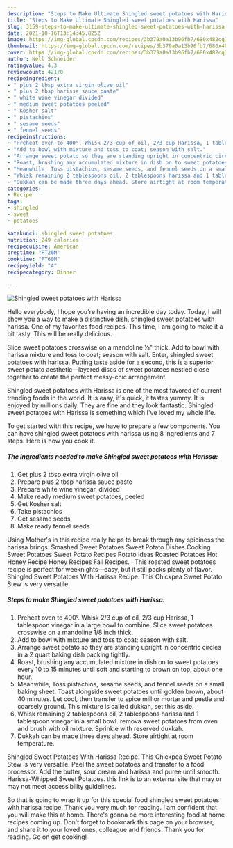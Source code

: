 ```yaml
---
description: "Steps to Make Ultimate Shingled sweet potatoes with Harissa"
title: "Steps to Make Ultimate Shingled sweet potatoes with Harissa"
slug: 3159-steps-to-make-ultimate-shingled-sweet-potatoes-with-harissa
date: 2021-10-16T13:14:45.825Z
image: https://img-global.cpcdn.com/recipes/3b379a0a13b96fb7/680x482cq70/shingled-sweet-potatoes-with-harissa-recipe-main-photo.jpg
thumbnail: https://img-global.cpcdn.com/recipes/3b379a0a13b96fb7/680x482cq70/shingled-sweet-potatoes-with-harissa-recipe-main-photo.jpg
cover: https://img-global.cpcdn.com/recipes/3b379a0a13b96fb7/680x482cq70/shingled-sweet-potatoes-with-harissa-recipe-main-photo.jpg
author: Nell Schneider
ratingvalue: 4.3
reviewcount: 42170
recipeingredient:
- " plus 2 tbsp extra virgin olive oil"
- " plus 2 tbsp harissa sauce paste"
- " white wine vinegar divided"
- " medium sweet potatoes peeled"
- " Kosher salt"
- " pistachios"
- " sesame seeds"
- " fennel seeds"
recipeinstructions:
- "Preheat oven to 400°. Whisk 2/3 cup of oil, 2/3 cup Harissa, 1 tablespoon vinegar in a large bowl to combine. Slice sweet potatoes crosswise on a mandoline 1/8 inch thick."
- "Add to bowl with mixture and toss to coat; season with salt."
- "Arrange sweet potato so they are standing upright in concentric circles in a 2 quart baking dish packing tightly."
- "Roast, brushing any accumulated mixture in dish on to sweet potatoes every 10 to 15 minutes until soft and starting to brown on top, about one hour."
- "Meanwhile, Toss pistachios, sesame seeds, and fennel seeds on a small baking sheet. Toast alongside sweet potatoes until golden brown, about 40 minutes. Let cool, then transfer to spice mill or mortar and pestle and coarsely ground. This mixture is called dukkah, set this aside."
- "Whisk remaining 2 tablespoons oil, 2 tablespoons harissa and 1 tablespoon vinegar in a small bowl. remova sweet potatoes from oven and brush with oil mixture. Sprinkle with reserved dukkah."
- "Dukkah can be made three days ahead. Store airtight at room temperature."
categories:
- Recipe
tags:
- shingled
- sweet
- potatoes

katakunci: shingled sweet potatoes 
nutrition: 249 calories
recipecuisine: American
preptime: "PT26M"
cooktime: "PT60M"
recipeyield: "4"
recipecategory: Dinner

---
```



![Shingled sweet potatoes with Harissa](https://img-global.cpcdn.com/recipes/3b379a0a13b96fb7/680x482cq70/shingled-sweet-potatoes-with-harissa-recipe-main-photo.jpg)

Hello everybody, I hope you're having an incredible day today. Today, I will show you a way to make a distinctive dish, shingled sweet potatoes with harissa. One of my favorites food recipes. This time, I am going to make it a bit tasty. This will be really delicious.

Slice sweet potatoes crosswise on a mandoline ⅛&#34; thick. Add to bowl with harissa mixture and toss to coat; season with salt. Enter, shingled sweet potatoes with harissa. Putting taste aside for a second, this is a superior sweet potato aesthetic—layered discs of sweet potatoes nestled close together to create the perfect messy-chic arrangement.

Shingled sweet potatoes with Harissa is one of the most favored of current trending foods in the world. It is easy, it's quick, it tastes yummy. It is enjoyed by millions daily. They are fine and they look fantastic. Shingled sweet potatoes with Harissa is something which I've loved my whole life.


To get started with this recipe, we have to prepare a few components. You can have shingled sweet potatoes with harissa using 8 ingredients and 7 steps. Here is how you cook it.

<!--inarticleads1-->

##### The ingredients needed to make Shingled sweet potatoes with Harissa:

1. Get  plus 2 tbsp extra virgin olive oil
1. Prepare  plus 2 tbsp harissa sauce paste
1. Prepare  white wine vinegar, divided
1. Make ready  medium sweet potatoes, peeled
1. Get  Kosher salt
1. Take  pistachios
1. Get  sesame seeds
1. Make ready  fennel seeds


Using Mother&#39;s in this recipe really helps to break through any spiciness the harissa brings. Smashed Sweet Potatoes Sweet Potato Dishes Cooking Sweet Potatoes Sweet Potato Recipes Potato Ideas Roasted Potatoes Hot Honey Recipe Honey Recipes Fall Recipes. · This roasted sweet potatoes recipe is perfect for weeknights—easy, but it still packs plenty of flavor. Shingled Sweet Potatoes With Harissa Recipe. This Chickpea Sweet Potato Stew is very versatile. 

<!--inarticleads2-->

##### Steps to make Shingled sweet potatoes with Harissa:

1. Preheat oven to 400°. Whisk 2/3 cup of oil, 2/3 cup Harissa, 1 tablespoon vinegar in a large bowl to combine. Slice sweet potatoes crosswise on a mandoline 1/8 inch thick.
1. Add to bowl with mixture and toss to coat; season with salt.
1. Arrange sweet potato so they are standing upright in concentric circles in a 2 quart baking dish packing tightly.
1. Roast, brushing any accumulated mixture in dish on to sweet potatoes every 10 to 15 minutes until soft and starting to brown on top, about one hour.
1. Meanwhile, Toss pistachios, sesame seeds, and fennel seeds on a small baking sheet. Toast alongside sweet potatoes until golden brown, about 40 minutes. Let cool, then transfer to spice mill or mortar and pestle and coarsely ground. This mixture is called dukkah, set this aside.
1. Whisk remaining 2 tablespoons oil, 2 tablespoons harissa and 1 tablespoon vinegar in a small bowl. remova sweet potatoes from oven and brush with oil mixture. Sprinkle with reserved dukkah.
1. Dukkah can be made three days ahead. Store airtight at room temperature.


Shingled Sweet Potatoes With Harissa Recipe. This Chickpea Sweet Potato Stew is very versatile. Peel the sweet potatoes and transfer to a food processor. Add the butter, sour cream and harissa and puree until smooth. Harissa-Whipped Sweet Potatoes. this link is to an external site that may or may not meet accessibility guidelines. 

So that is going to wrap it up for this special food shingled sweet potatoes with harissa recipe. Thank you very much for reading. I am confident that you will make this at home. There's gonna be more interesting food at home recipes coming up. Don't forget to bookmark this page on your browser, and share it to your loved ones, colleague and friends. Thank you for reading. Go on get cooking!
